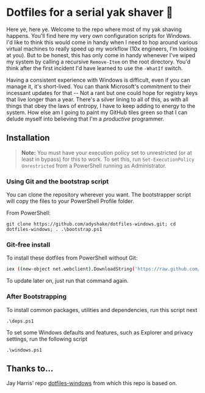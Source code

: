 # Dotfiles for a serial yak shaver 🐑

Here ye, here ye. Welcome to the repo where most of my yak shaving happens. You'll find here my very own configuration scripts for Windows. I'd like to think this would come in handy when I need to hop around various virtual machines to really speed up my workflow (10x engineers, I'm looking at you). But to be honest, this has only come in handy whenever I've wiped my system by calling a recursive ```Remove-Item``` on the root directory. You'd think after the first incident I'd have learned to use the ```-WhatIf``` switch.

Having a consistent experience with Windows is difficult, even if you can manage it, it's short-lived. You can thank Microsoft's commitment to their incessant updates for that -- Not a rant but one could hope for registry keys that live longer than a year. There's a silver lining to all of this, as with all things that obey the laws of entropy, I have to keep adding to energy to the system. How else am I going to paint my GitHub tiles green so that I can delude myself into believing that I'm a _productive_ programmer.

## Installation

> **Note:** You must have your execution policy set to unrestricted (or at least in bypass) for this to work. To set this, run `Set-ExecutionPolicy Unrestricted` from a PowerShell running as Administrator.

### Using Git and the bootstrap script

You can clone the repository wherever you want. The bootstrapper script will copy the files to your PowerShell Profile folder.

From PowerShell:
```posh
git clone https://github.com/adyshake/dotfiles-windows.git; cd dotfiles-windows; . .\bootstrap.ps1
```

### Git-free install

To install these dotfiles from PowerShell without Git:

```bash
iex ((new-object net.webclient).DownloadString('https://raw.github.com/adyshake/dotfiles-windows/master/setup/install.ps1'))
```

To update later on, just run that command again.

### After Bootstrapping
To install common packages, utilities and dependencies, run this script next

```post
.\deps.ps1
```

To set some Windows defaults and features, such as Explorer and privacy settings, run the following script

```post
.\windows.ps1
```
## Thanks to…

Jay Harris' repo [dotfiles-windows](https://github.com/jayharris/dotfiles-windows) from which this repo is based on.